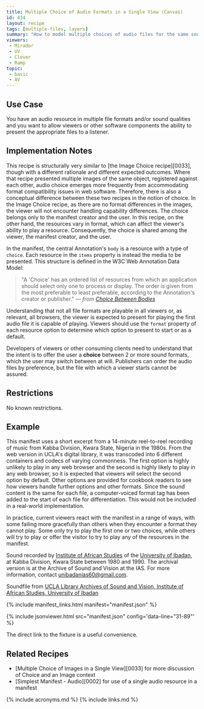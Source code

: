 ```yaml
---
title: Multiple Choice of Audio Formats in a Single View (Canvas)
id: 434
layout: recipe
tags: [multiple-files, layers]
summary: "How to model multiple choices of audio files for the same sound - e.g., formats."
viewers:
 - Mirador
 - UV
 - Clover
 - Ramp
topic: 
 - basic
 - AV
---
```


## Use Case

You have an audio resource in multiple file formats and/or sound qualities and you want to allow viewers or other software components the ability to present the appropriate files to a listener.

## Implementation Notes

This recipe is structurally very similar to [the Image Choice recipe][0033], though with a different rationale and different expected outcomes. Where that recipe presented multiple images of the same object, registered against each other, audio choice emerges more frequently from accommodating format compatibility issues in web software. Therefore, there is also a conceptual difference between these two recipes in the notion of choice. In the Image Choice recipe, as there are no format differences in the images, the viewer will not encounter handling capability differences. The choice belongs only to the manifest creator and the user. In this recipe, on the other hand, the resources vary in format, which can affect the viewer's ability to play a resource. Consequently, the choice is shared among the viewer, the manifest creator, and the user.

In the manifest, the central Annotation's `body` is a resource with a type of `choice`. Each resource in the `items` property is instead the media to be presented. This structure is defined in the W3C Web Annotation Data Model:

> "A 'Choice' has an ordered list of resources from which an application should select only one to process or display. The order is given from the most preferable to least preferable, according to the Annotation's creator or publisher." *— from [Choice Between Bodies](https://www.w3.org/TR/annotation-model/#choice-between-bodies)*

Understanding that not all file formats are playable in all viewers or, as relevant, all browsers, the viewer is expected to present for playing the first audio file it is capable of playing. Viewers should use the `format` property of each resource option to determine which option to present to start or as a default.

Developers of viewers or other consuming clients need to understand that the intent is to offer the user a **choice** between 2 or more sound formats, which the user may switch between at will. Publishers can order the audio files by preference, but the file with which a viewer starts cannot be assured.

## Restrictions

No known restrictions.

## Example

This manifest uses a short excerpt from a 14-minute reel-to-reel recording of music from Kabba Division, Kwara State, Nigeria in the 1980s. From the web version in UCLA's digital library, it was transcoded into 6 different containers and codecs of varying commonness. The first option is highly unlikely to play in any web browser and the second is highly likely to play in any web browser, so it is expected that viewers will select the second option by default. Other options are provided for cookbook readers to see how viewers handle further options and other formats. Since the sound content is the same for each file, a computer-voiced format tag has been added to the start of each file for differentiation. This would not be included in a real-world implementation.

In practice, current viewers react with the manifest in a range of ways, with some failing more gracefully than others when they encounter a format they cannot play. Some only try to play the first one or two choices, while others will try to play or offer the visitor to try to play any of the resources in the manifest.

Sound recorded by [Institute of African Studies](https://www.ibadan-ias.org/) of the [University of Ibadan](http://www.ui.edu.ng/), at Kabba Division, Kwara State between 1980 and 1990. The archival version is at the Archive of Sound and Vision at the IAS. For more information, contact [unibadanias60@gmail.com](mailto:unibadanias60@gmail.com).

Soundfile from [UCLA Library Archives of Sound and Vision, Institute of African Studies, University of Ibadan](https://digital.library.ucla.edu/catalog?f%5Bmember_of_collections_ssim%5D%5B%5D=Archive+of+Sound+and+Vision%2C+Institute+of+African+Studies%2C+University+of+Ibadan&sort=title_alpha_numeric_ssort+asc)

{% include manifest_links.html manifest="manifest.json" %}

{% include jsonviewer.html src="manifest.json" config='data-line="31-89"' %}

The direct link to the fixture is a useful convenience.

## Related Recipes

* [Multiple Choice of Images in a Single View][0033] for more discussion of Choice and an Image context
* [Simplest Manifest - Audio][0002] for use of a single audio resource in a manifest

{% include acronyms.md %}
{% include links.md %}

